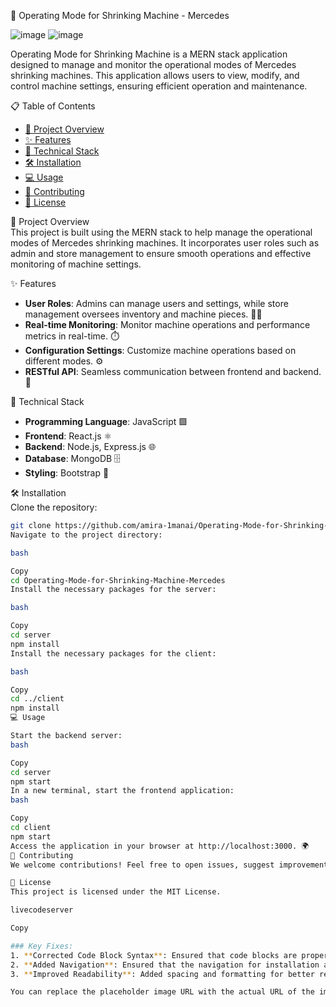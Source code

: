 🚀 Operating Mode for Shrinking Machine - Mercedes

![image](https://github.com/user-attachments/assets/59905c4d-dd22-43db-819c-d9d4033e9f19)
![image](https://github.com/user-attachments/assets/77efd729-9d91-4f12-ac4d-87135cdbbb98)


Operating Mode for Shrinking Machine is a MERN stack application designed to manage and monitor the operational modes of Mercedes shrinking machines. This application allows users to view, modify, and control machine settings, ensuring efficient operation and maintenance.

📋 Table of Contents
<ul>
  <li><a href="#project-overview">🌱 Project Overview</a></li>
  <li><a href="#features">✨ Features</a></li>
  <li><a href="#technical-stack">🔧 Technical Stack</a></li>
  <li><a href="#installation">🛠️ Installation</a></li>
  <li><a href="#usage">💻 Usage</a></li>
  <li><a href="#contributing">🤝 Contributing</a></li>
  <li><a href="#license">📜 License</a></li>
</ul>

🌱 Project Overview  
This project is built using the MERN stack to help manage the operational modes of Mercedes shrinking machines. It incorporates user roles such as admin and store management to ensure smooth operations and effective monitoring of machine settings.

✨ Features
<ul>
  <li><strong>User Roles</strong>: Admins can manage users and settings, while store management oversees inventory and machine pieces. 👨‍💼</li>
  <li><strong>Real-time Monitoring</strong>: Monitor machine operations and performance metrics in real-time. ⏱️</li>
  <li><strong>Configuration Settings</strong>: Customize machine operations based on different modes. ⚙️</li>
  <li><strong>RESTful API</strong>: Seamless communication between frontend and backend. 🔗</li>
</ul>

🔧 Technical Stack
<ul>
  <li><strong>Programming Language</strong>: JavaScript 🟩</li>
  <li><strong>Frontend</strong>: React.js ⚛️</li>
  <li><strong>Backend</strong>: Node.js, Express.js 🌐</li>
  <li><strong>Database</strong>: MongoDB 🗄️</li>
  <li><strong>Styling</strong>: Bootstrap 🎨</li>
</ul>

🛠️ Installation  
Clone the repository:
```bash
git clone https://github.com/amira-1manai/Operating-Mode-for-Shrinking-Machine-Mercedes.git
Navigate to the project directory:

bash

Copy
cd Operating-Mode-for-Shrinking-Machine-Mercedes
Install the necessary packages for the server:

bash

Copy
cd server
npm install
Install the necessary packages for the client:

bash

Copy
cd ../client
npm install
💻 Usage

Start the backend server:
bash

Copy
cd server
npm start
In a new terminal, start the frontend application:
bash

Copy
cd client
npm start
Access the application in your browser at http://localhost:3000. 🌍
🤝 Contributing
We welcome contributions! Feel free to open issues, suggest improvements, or submit a pull request.

📜 License
This project is licensed under the MIT License.

livecodeserver

Copy

### Key Fixes:
1. **Corrected Code Block Syntax**: Ensured that code blocks are properly closed with triple backticks.
2. **Added Navigation**: Ensured that the navigation for installation and usage was clear.
3. **Improved Readability**: Added spacing and formatting for better readability.

You can replace the placeholder image URL with the actual URL of the image you want to display.
